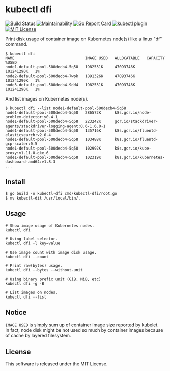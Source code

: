 # kubectl dfi

[![Build Status](https://travis-ci.org/makocchi-git/kubectl-dfi.svg?branch=master)](https://travis-ci.org/makocchi-git/kubectl-dfi)
[![Maintainability](https://api.codeclimate.com/v1/badges/b92591d00becc95b11ca/maintainability)](https://codeclimate.com/github/makocchi-git/kubectl-dfi/maintainability)
[![Go Report Card](https://goreportcard.com/badge/github.com/makocchi-git/kubectl-dfi)](https://goreportcard.com/report/github.com/makocchi-git/kubectl-dfi)
[![kubectl plugin](https://img.shields.io/badge/kubectl-plugin-blue.svg)](https://github.com/topics/kubectl-plugin)
[![MIT License](http://img.shields.io/badge/license-MIT-blue.svg?style=flat)](LICENSE)

Print disk usage of container image on Kubernetes node(s) like a linux "df" command.  

```shell
$ kubectl dfi
NAME                               IMAGE USED   ALLOCATABLE   CAPACITY     %USED
node1-default-pool-500decb4-5q58   1982531K     47093746K     101241290K   1%
node2-default-pool-500decb4-7wpk   1891326K     47093746K     101241290K   1%
node3-default-pool-500decb4-9dd4   1982531K     47093746K     101241290K   1%
```

And list images on Kubernetes node(s).

```shell
$ kubectl dfi --list node1-default-pool-500decb4-5q58
node1-default-pool-500decb4-5q58   286572K      k8s.gcr.io/node-problem-detector:v0.4.1
node1-default-pool-500decb4-5q58   223242K      gcr.io/stackdriver-agents/stackdriver-logging-agent:0.6-1.6.0-1
node1-default-pool-500decb4-5q58   135716K      k8s.gcr.io/fluentd-elasticsearch:v2.0.4
node1-default-pool-500decb4-5q58   103488K      k8s.gcr.io/fluentd-gcp-scaler:0.5
node1-default-pool-500decb4-5q58   102992K      k8s.gcr.io/kube-proxy:v1.11.8-gke.6
node1-default-pool-500decb4-5q58   102319K      k8s.gcr.io/kubernetes-dashboard-amd64:v1.8.3
...
```

## Install

```shell
$ go build -o kubectl-dfi cmd/kubectl-dfi/root.go
$ mv kubectl-dit /usr/local/bin/.
```

## Usage

```shell
# Show image usage of Kubernetes nodes.
kubectl dfi

# Using label selector.
kubectl dfi -l key=value

# Use image count with image disk usage.
kubectl dfi --count

# Print raw(bytes) usage.
kubectl dfi --bytes --without-unit

# Using binary prefix unit (GiB, MiB, etc)
kubectl dfi -g -B

# List images on nodes.
kubectl dfi --list
```

## Notice

`IMAGE USED` is simply sum up of container image size reported by kubelet.  
In fact, node disk might be not used so much by container images because of cache by layered filesystem.

## License

This software is released under the MIT License.
